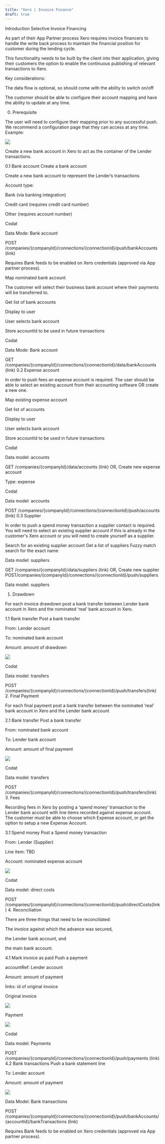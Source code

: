 ```yaml
---
title: "Xero | Invoice Finance"
draft: true
---
```

Introduction
Selective Invoice Financing

As part of their App Partner process Xero requires invoice financers to handle the write back process to maintain the financial position for customer during the lending cycle.

This functionality needs to be built by the client into their application, giving their customers the option to enable the continuous publishing of relevant transactions to Xero.

Key considerations:

The data flow is optional, so should come with the ability to switch on/off

The customer should be able to configure their account mapping and have the ability to update at any time.

0. Prerequisite

The user will need to configure their mapping prior to any successful push. We recommend a configuration page that they can access at any time. Example: 

![](/img/integrations/accounting/xero/xero-invoice-finance-1.PNG)

Create a new bank account in Xero to act as the container of the Lender transactions.

0.1 Bank account
Create a bank account

Create a new bank account to represent the Lender’s transactions

Account type:

Bank (via banking integration)

Credit card (requires credit card number)

Other (requires account number)

Codat

Data Mode: Bank account

POST /companies/{companyId}/connections/{connectionId}/push/bankAccounts (link)

Requires Bank feeds to be enabled on Xero credentials (approved via App partner process).

Map nominated bank account

The customer will select their business bank account where their payments will be transferred to.

Get list of bank accounts

Display to user

User selects bank account

Store accountId to be used in future transactions

Codat

Data Mode: Bank account

GET /companies/{companyId}/connections/{connectionId}/data/bankAccounts (link)
0.2 Expense account

In order to push fees an expense account is required. The user should be able to select an existing account from their accounting software OR create a new one.

Map existing expense account

Get list of accounts

Display to user

User selects bank account

Store accountId to be used in future transactions

Codat

Data model: accounts

GET /companies/{companyId}/data/accounts (link)
OR, Create new expense account

Type: expense

Codat

Data model: accounts

POST /companies/{companyId}/connections/{connectionId}/push/accounts (link)
0.3 Supplier

In order to push a spend money transaction a supplier contact is required. You will need to select an existing supplier account if this is already in the customer's Xero account or you will need to create yourself as a supplier.

Search for an existing supplier account
Get a list of suppliers
Fuzzy match search for the exact name

Data model: suppliers

GET /companies/{companyId}/data/suppliers (link)
OR, Create new supplier
POST ​/companies​/{companyId}​/connections​/{connectionId}​/push​/suppliers

Data model: suppliers




1. Drawdown

For each invoice drawdown post a bank transfer between Lender bank account in Xero and the nominated ‘real’ bank account in Xero.

1.1 Bank transfer
Post a bank transfer

From: Lender account

To: nominated bank account

Amount: amount of drawdown

![](/img/integrations/accounting/xero/xero-invoice-finance-2.png)

Codat

Data model: transfers

POST /companies/{companyId}/connections/{connectionId}/push/transfers(link)
2. Final Payment

For each final payment post a bank transfer between the nominated ‘real’ bank account in Xero and the Lender bank account

2.1 Bank transfer
Post a bank transfer

From: nominated bank account

To: Lender bank account

Amount: amount of final payment

![](/img/integrations/accounting/xero/xero-invoice-finance-3.png)

Codat

Data model: transfers

POST /companies/{companyId}/connections/{connectionId}/push/transfers(link)
3. Fees

Recording fees in Xero by posting a ‘spend money’ transaction to the Lender bank account with line items recorded against expense account. The customer must be able to choose which Expense account, or get the option to setup a new Expense Account.

3.1 Spend money
Post a Spend money transaction

From: Lender (Supplier)

Line item: TBD

Account: nominated expense account

![](/img/integrations/accounting/xero/xero-invoice-finance-4.png)

Codat

Data model: direct costs 

POST /companies/{companyId}/connections/{connectionId}/push/directCosts(link)
4. Reconciliation

There are three things that need to be reconciliated:

The invoice against which the advance was secured,

the Lender bank account, and

the main bank account.

4.1 Mark invoice as paid
Push a payment

accountRef: Lender account

Amount: amount of payment

links: id of original invoice

Original invoice

![](/img/integrations/accounting/xero/xero-invoice-finance-5.png)

Payment

![](/img/integrations/accounting/xero/xero-invoice-finance-6.png)

Codat

Data model: Payments

POST /companies/{companyId}/connections/{connectionId}/push/payments (link)
4.2 Bank transactions
Push a bank statement line

To: Lender account

Amount: amount of payment

![](/img/integrations/accounting/xero/xero-invoice-finance-7.png)

Data Model: Bank transactions

POST /companies/{companyId}/connections/{connectionId}/push/bankAccounts/{accountId}/bankTransactions (link)

Requires Bank feeds to be enabled on Xero credentials (approved via App partner process).
